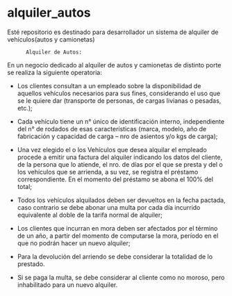 # alquiler_autos
Esté repositorio es destinado para desarrollador un sistema de alquiler de vehículos(autos y camionetas)

          Alquiler de Autos:
   
   
En un negocio dedicado al alquiler de autos y camionetas de distinto porte se realiza la siguiente operatoria:
- Los clientes consultan a un empleado sobre la disponibilidad de aquellos vehículos necesarios para sus fines, considerando el uso que se le quiere
dar (transporte de personas, de cargas livianas o pesadas, etc.);

- Cada vehículo tiene un n° único de identificación interno, independiente del n° de rodados de esas características (marca, modelo, año de
fabricación y capacidad de carga – nro de asientos y/o kgs de carga);

- Una vez elegido el o los Vehículos que desea alquilar el empleado procede a emitir una factura del alquiler indicando los datos del cliente, de la
persona que lo atiende, el nro. de días por el que se presta y del o los vehículos que se arrienda, a su vez, se registra el préstamo correspondiente. En
el momento del préstamo se abona el 100% del total;

- Todos los vehículos alquilados deben ser devueltos en la fecha pactada, caso contrario se debe abonar una multa por cada día incurrido
equivalente al doble de la tarifa normal de alquiler;

- Los clientes que incurran en mora deben ser afectados por el término de un año, a partir del momento de computarse la mora, período en el que
no podrán hacer un nuevo alquiler;

- Para la devolución del arriendo se debe considerar la totalidad de lo prestado.

- Si se paga la multa, se debe considerar al cliente como no moroso, pero inhabilitado para un nuevo alquiler.

